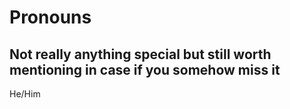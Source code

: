 # Pronouns
## Not really anything special but still worth mentioning in case if you somehow miss it
He/Him